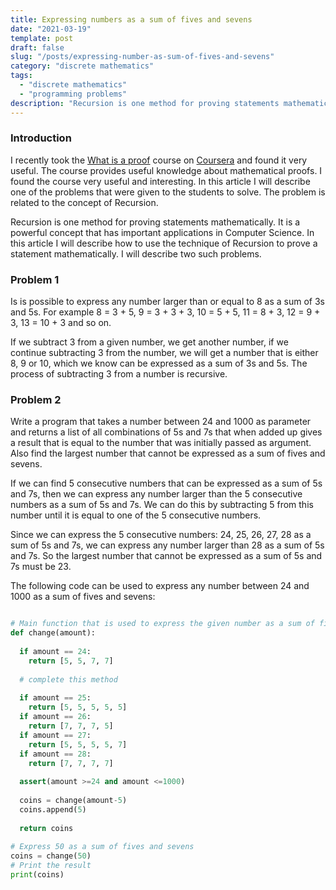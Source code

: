 ```yaml
---
title: Expressing numbers as a sum of fives and sevens
date: "2021-03-19"
template: post
draft: false
slug: "/posts/expressing-number-as-sum-of-fives-and-sevens"
category: "discrete mathematics"
tags:
  - "discrete mathematics"
  - "programming problems" 
description: "Recursion is one method for proving statements mathematically. It is a powerful concept that has important applications in Computer Science. In this article I will describe how to use the technique of Recursion to prove a statement mathematically."
---
```


### Introduction

I recently took the [What is a proof](https://www.coursera.org/learn/what-is-a-proof) course on [Coursera](https://www.coursera.org/) and found it very useful. The course provides useful knowledge about mathematical proofs. I found the course very useful and interesting. In this article I will describe one of the problems that were given to the students to solve. The problem is related to the concept of Recursion.

Recursion is one method for proving statements mathematically. It is a powerful concept that has important applications in Computer Science. In this article I will describe how to use the technique of Recursion to prove a statement mathematically. I will describe two such problems.

### Problem 1

Is is possible to express any number larger than or equal to 8 as a sum of 3s and 5s. For example 8 = 3 + 5, 9 = 3 + 3 + 3, 10 = 5 + 5, 11 = 8 + 3, 12 = 9 + 3, 13 = 10 + 3 and so on.

If we subtract 3 from a given number, we get another number, if we continue subtracting 3 from the number, we will get a number that is either 8, 9 or 10, which we know can be expressed as a sum of 3s and 5s. The process of subtracting 3 from a number is recursive.

### Problem 2

Write a program that takes a number between 24 and 1000 as parameter and returns a list of all combinations of 5s and 7s that when added up gives a result that is equal to the number that was initially passed as argument. Also find the largest number that cannot be expressed as a sum of fives and sevens.

If we can find 5 consecutive numbers that can be expressed as a sum of 5s and 7s, then we can express any number larger than the 5 consecutive numbers as a sum of 5s and 7s. We can do this by subtracting 5 from this number until it is equal to one of the 5 consecutive numbers.

Since we can express the 5 consecutive numbers: 24, 25, 26, 27, 28 as a sum of 5s and 7s, we can express any number larger than 28 as a sum of 5s and 7s. So the largest number that cannot be expressed as a sum of 5s and 7s must be 23.

The following code can be used to express any number between 24 and 1000 as a sum of fives and sevens:

```python

# Main function that is used to express the given number as a sum of fives and sevens
def change(amount):
  
  if amount == 24:
    return [5, 5, 7, 7]
    
  # complete this method
  
  if amount == 25:
    return [5, 5, 5, 5, 5]
  if amount == 26:
    return [7, 7, 7, 5]
  if amount == 27:
    return [5, 5, 5, 5, 7]    
  if amount == 28:
    return [7, 7, 7, 7]    
            
  assert(amount >=24 and amount <=1000)
  
  coins = change(amount-5)
  coins.append(5)
  
  return coins
  
# Express 50 as a sum of fives and sevens
coins = change(50)
# Print the result
print(coins)
```
